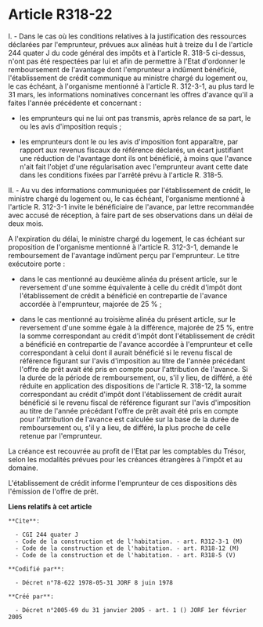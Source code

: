 # Article R318-22

I. - Dans le cas où les conditions relatives à la justification des ressources déclarées par l'emprunteur, prévues aux
alinéas huit à treize du I de l'article 244 quater J du code général des impôts et à l'article R. 318-5 ci-dessus, n'ont pas
été respectées par lui et afin de permettre à l'Etat d'ordonner le remboursement de l'avantage dont l'emprunteur a indûment
bénéficié, l'établissement de crédit communique au ministre chargé du logement ou, le cas échéant, à l'organisme mentionné à
l'article R. 312-3-1, au plus tard le 31 mars, les informations nominatives concernant les offres d'avance qu'il a faites
l'année précédente et concernant :

- les emprunteurs qui ne lui ont pas transmis, après relance de sa part, le ou les avis d'imposition requis ;

- les emprunteurs dont le ou les avis d'imposition font apparaître, par rapport aux revenus fiscaux de référence déclarés, un
écart justifiant une réduction de l'avantage dont ils ont bénéficié, à moins que l'avance n'ait fait l'objet d'une
régularisation avec l'emprunteur avant cette date dans les conditions fixées par l'arrêté prévu à l'article R. 318-5.

II. - Au vu des informations communiquées par l'établissement de crédit, le ministre chargé du logement ou, le cas échéant,
l'organisme mentionné à l'article R. 312-3-1 invite le bénéficiaire de l'avance, par lettre recommandée avec accusé de
réception, à faire part de ses observations dans un délai de deux mois.

A l'expiration du délai, le ministre chargé du logement, le cas échéant sur proposition de l'organisme mentionné à l'article
R. 312-3-1, demande le remboursement de l'avantage indûment perçu par l'emprunteur. Le titre exécutoire porte :

- dans le cas mentionné au deuxième alinéa du présent article, sur le reversement d'une somme équivalente à celle du crédit
d'impôt dont l'établissement de crédit a bénéficié en contrepartie de l'avance accordée à l'emprunteur, majorée de 25 % ;

- dans le cas mentionné au troisième alinéa du présent article, sur le reversement d'une somme égale à la différence, majorée
de 25 %, entre la somme correspondant au crédit d'impôt dont l'établissement de crédit a bénéficié en contrepartie de
l'avance accordée à l'emprunteur et celle correspondant à celui dont il aurait bénéficié si le revenu fiscal de référence
figurant sur l'avis d'imposition au titre de l'année précédant l'offre de prêt avait été pris en compte pour l'attribution de
l'avance. Si la durée de la période de remboursement, ou, s'il y lieu, de différé, a été réduite en application des
dispositions de l'article R. 318-12, la somme correspondant au crédit d'impôt dont l'établissement de crédit aurait bénéficié
si le revenu fiscal de référence figurant sur l'avis d'imposition au titre de l'année précédant l'offre de prêt avait été
pris en compte pour l'attribution de l'avance est calculée sur la base de la durée de remboursement ou, s'il y a lieu, de
différé, la plus proche de celle retenue par l'emprunteur.

La créance est recouvrée au profit de l'Etat par les comptables du Trésor, selon les modalités prévues pour les créances
étrangères à l'impôt et au domaine.

L'établissement de crédit informe l'emprunteur de ces dispositions dès l'émission de l'offre de prêt.

**Liens relatifs à cet article**

	**Cite**:

	  - CGI 244 quater J
	  - Code de la construction et de l'habitation. - art. R312-3-1 (M)
	  - Code de la construction et de l'habitation. - art. R318-12 (M)
	  - Code de la construction et de l'habitation. - art. R318-5 (V)

	**Codifié par**:

	  - Décret n°78-622 1978-05-31 JORF 8 juin 1978

	**Créé par**:

	  - Décret n°2005-69 du 31 janvier 2005 - art. 1 () JORF 1er février 2005
